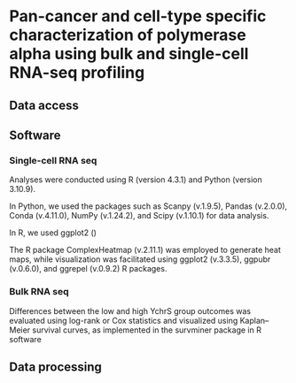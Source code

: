 # Pan-cancer and cell-type specific characterization of polymerase alpha using bulk and single-cell RNA-seq profiling 


## Data access



## Software 

### Single-cell RNA seq

Analyses were conducted using R (version 4.3.1) and Python (version 3.10.9). 

In Python, we used the packages such as Scanpy (v.1.9.5), Pandas (v.2.0.0), Conda (v.4.11.0), NumPy (v.1.24.2), and Scipy (v.1.10.1) for data analysis.

In R, we used ggplot2 ()

The R package ComplexHeatmap (v.2.11.1) was employed to generate heat maps, while visualization was facilitated using ggplot2 (v.3.3.5), ggpubr (v.0.6.0), and ggrepel (v.0.9.2) R packages.

### Bulk RNA seq

Differences between the low and high YchrS group outcomes was evaluated using log-rank or Cox statistics and visualized using Kaplan–Meier survival curves, as implemented in the survminer package in R software


## Data processing 

